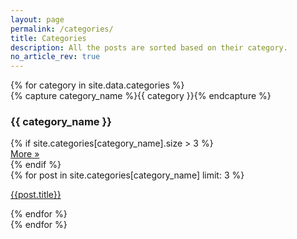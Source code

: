 ```yaml
---
layout: page
permalink: /categories/
title: Categories
description: All the posts are sorted based on their category.
no_article_rev: true
---
```


<div class="categories-page">
  {% for category in site.data.categories %}
  <div class="archive-group rev">
    {% capture category_name %}{{ category }}{% endcapture %}
    <a name="{{ category_name | slugify }}"></a>
    <div>
      <h3 class="category-head custom-category-head">{{ category_name }}</h3>
      {% if site.categories[category_name].size > 3 %}
        <a class="nostyle" href="{{ site.baseurl }}/categories/{{ category_name | downcase | replace: ' ', '-' }}">
          <div class="custom-category-more">
            <span>More &raquo;</span>
          </div>
        </a>
      {% endif %}
    </div>
    <div class="row">
      {% for post in site.categories[category_name] limit: 3 %}
      <div class="col-md-4">
        <a class="nostyle" href="{{ site.baseurl }}{{ post.url }}">
          <div class="cards">
            <div class="image" style="background-image: url({{site.baseurl}}{{post.image}})"></div>
            <p class="text-center">{{post.title}}</p>
          </div>
        </a>
      </div>
      {% endfor %}
    </div>
  </div>
  {% endfor %}
</div>